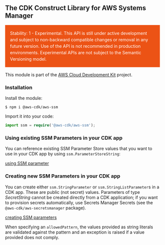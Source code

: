 ## The CDK Construct Library for AWS Systems Manager
<div class="stability_label"
     style="background-color: #EC5315; color: white !important; margin: 0 0 1rem 0; padding: 1rem; line-height: 1.5;">
  Stability: 1 - Experimental. This API is still under active development and subject to non-backward
  compatible changes or removal in any future version. Use of the API is not recommended in production
  environments. Experimental APIs are not subject to the Semantic Versioning model.
</div>

This module is part of the [AWS Cloud Development Kit](https://github.com/awslabs/aws-cdk) project.

### Installation
Install the module:

```console
$ npm i @aws-cdk/aws-ssm
```

Import it into your code:

```ts
import ssm = require('@aws-cdk/aws-ssm');
```

### Using existing SSM Parameters in your CDK app

You can reference existing SSM Parameter Store values that you want to use in
your CDK app by using `ssm.ParameterStoreString`:

[using SSM parameter](test/integ.parameter-store-string.lit.ts)

### Creating new SSM Parameters in your CDK app

You can create either `ssm.StringParameter` or `ssm.StringListParameter`s in
a CDK app. These are public (not secret) values. Parameters of type
*SecretString* cannot be created directly from a CDK application; if you want
to provision secrets automatically, use Secrets Manager Secrets (see the
`@aws-cdk/aws-secretsmanager` package).

[creating SSM parameters](test/integ.parameter.lit.ts)

When specifying an `allowedPattern`, the values provided as string literals
are validated against the pattern and an exception is raised if a value
provided does not comply.
